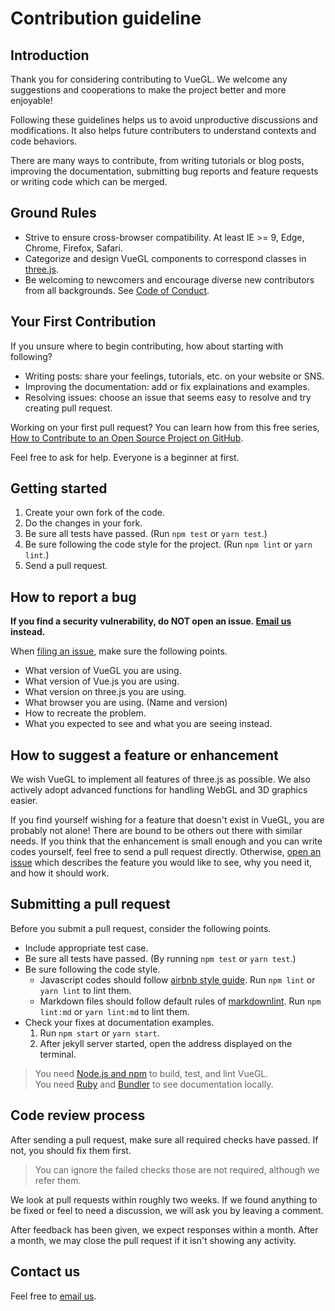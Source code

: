 # Contribution guideline

## Introduction

Thank you for considering contributing to VueGL. We welcome any suggestions and
cooperations to make the project better and more enjoyable!

Following these guidelines helps us to avoid unproductive discussions and modifications.
It also helps future contributers to understand contexts and code behaviors.

There are many ways to contribute, from writing tutorials or blog posts, improving
the documentation, submitting bug reports and feature requests or writing code which
can be merged.

## Ground Rules

* Strive to ensure cross-browser compatibility. At least IE >= 9, Edge, Chrome,
  Firefox, Safari.
* Categorize and design VueGL components to correspond classes in [three.js](https://threejs.org).
* Be welcoming to newcomers and encourage diverse new contributors from all backgrounds.
  See [Code of Conduct](CODE_OF_CONDUCT.md).

## Your First Contribution

If you unsure where to begin contributing, how about starting with following?

* Writing posts: share your feelings, tutorials, etc. on your website or SNS.
* Improving the documentation: add or fix explainations and examples.
* Resolving issues: choose an issue that seems easy to resolve and try creating
  pull request.

Working on your first pull request? You can learn how from this free series, [How
to Contribute to an Open Source Project on GitHub](https://egghead.io/series/how-to-contribute-to-an-open-source-project-on-github).

Feel free to ask for help. Everyone is a beginner at first.

## Getting started

1. Create your own fork of the code.
2. Do the changes in your fork.
3. Be sure all tests have passed. (Run `npm test` or `yarn test`.)
4. Be sure following the code style for the project. (Run `npm lint` or `yarn lint`.)
5. Send a pull request.

## How to report a bug

**If you find a security vulnerability, do NOT open an issue. [Email us](<mailto:ikeda_hiroki@icloud.com>)
instead.**

When [filing an issue](https://github.com/vue-gl/vue-gl/issues/new/choose), make
sure the following points.

* What version of VueGL you are using.
* What version of Vue.js you are using.
* What version on three.js you are using.
* What browser you are using. (Name and version)
* How to recreate the problem.
* What you expected to see and what you are seeing instead.

## How to suggest a feature or enhancement

We wish VueGL to implement all features of three.js as possible. We also actively
adopt advanced functions for handling WebGL and 3D graphics easier.

If you find yourself wishing for a feature that doesn't exist in VueGL, you are
probably not alone! There are bound to be others out there with similar needs. If
you think that the enhancement is small enough and you can write codes yourself,
feel free to send a pull request directly. Otherwise, [open an issue](https://github.com/vue-gl/vue-gl/issues/new/choose)
which describes the feature you would like to see, why you need it, and how it should
work.

## Submitting a pull request

Before you submit a pull request, consider the following points.

* Include appropriate test case.
* Be sure all tests have passed. (By running `npm test` or `yarn test`.)
* Be sure following the code style.  
  * Javascript codes should follow [airbnb style guide](/airbnb/javascript). Run
    `npm lint` or `yarn lint` to lint them.
  * Markdown files should follow default rules of [markdownlint](/DavidAnson/markdownlint).
    Run `npm lint:md` or `yarn lint:md` to lint them.
* Check your fixes at documentation examples.
  1. Run `npm start` or `yarn start`.
  2. After jekyll server started, open the address displayed on the terminal.
> You need [Node.js and npm](https://nodejs.org) to build, test, and lint
> VueGL.  
> You need [Ruby](https://www.ruby-lang.org) and [Bundler](http://bundler.io) to
> see documentation locally.

## Code review process

After sending a pull request, make sure all required checks have passed. If not,
you should fix them first.
> You can ignore the failed checks those are not required, although we refer them.

We look at pull requests within roughly two weeks. If we found anything to be fixed
or feel to need a discussion, we will ask you by leaving a comment.

After feedback has been given, we expect responses within a month. After a month,
we may close the pull request if it isn't showing any activity.

## Contact us

Feel free to [email us](<mailto:ikeda_hiroki@icloud.com>).
